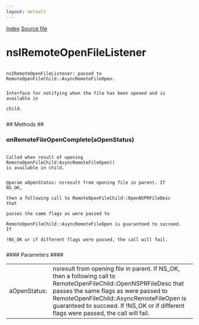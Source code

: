 ```yaml
---
layout: default
---
```

<div id='links'><a href="../index.html">Index</a>
<a href="http://dxr.mozilla.org/mozilla-central/source/netwerk/ipc/nsIRemoteOpenFileListener.idl">Source file</a>
</div>

# nsIRemoteOpenFileListener #
<code>  
nsIRemoteOpenFileListener: passed to RemoteOpenFileChild::AsyncRemoteFileOpen.  
  
Interface for notifying when the file has been opened and is available in  
child.  
  
</code>
## Methods ##

### onRemoteFileOpenComplete(aOpenStatus) ###
<code>  
Called when result of opening RemoteOpenFileChild:AsyncRemoteFileOpen()  
is available in child.  
  
@param aOpenStatus: nsresult from opening file in parent.  If NS_OK,  
then a following call to RemoteOpenFileChild::OpenNSPRFileDesc that  
passes the same flags as were passed to  
RemoteOpenFileChild::AsyncRemoteFileOpen is guaranteed to succeed.  If  
!NS_OK or if different flags were passed, the call will fail.  
  
</code>
#### Parameters ####

<table>

<tr>
<td>aOpenStatus:</td>
<td>nsresult from opening file in parent.  If NS_OK,  
then a following call to RemoteOpenFileChild::OpenNSPRFileDesc that  
passes the same flags as were passed to  
RemoteOpenFileChild::AsyncRemoteFileOpen is guaranteed to succeed.  If  
!NS_OK or if different flags were passed, the call will fail.  
</td>
</tr>

</table>
